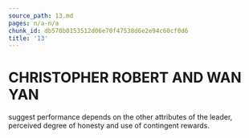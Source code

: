 ```yaml
---
source_path: 13.md
pages: n/a-n/a
chunk_id: db570b0153512d06e70f47538d6e2e94c60cf0d6
title: '13'
---
```

# CHRISTOPHER ROBERT AND WAN YAN

suggest performance depends on the other attributes of the leader, perceived degree of honesty and use of contingent rewards.
